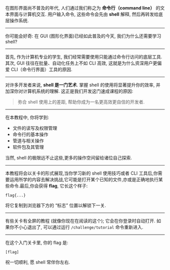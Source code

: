在图形界面尚不普及的年代, 人们通过我们称之为 **命令行（command line）** 的文本界面与计算机交互. 用户输入命令, 这些命令会先由 **shell** 解释, 然后再转发给底层操作系统.

---

你可能会好奇: 在 GUI (图形化界面)已经如此普及的今天, 我们为什么还需要学习 shell?

---

首先, 作为计算机专业的学生, 我们经常需要使用只能通过命令行访问的底层工具. 其次, GUI 往往在批量、自动化任务上不如 CLI 高效, 这就是为什么资深用户更偏爱 CLI（命令行界面）工具的原因.

---

对许多开发者来说, **shell 是一门艺术**. 掌握 shell 的使用将显著提升你的效率, 并加深你对计算机系统的理解. 这正是我们开发这门速成课程的原因:
> 弥合 shell 使用上的差距, 帮助你成为一名更高效更自信的开发者. 

---

在本教程中, 你将学到:
* 文件的读写及权限管理
* 命令行的基本操作
* 管道与相关操作
* 软件包及其管理

当然, shell 的极限远不止这些,更多的操作空间留给诸位自己探索.

---

本教程将会以关卡的形式展现,当你学习新的 shell 使用技巧或者 CLI 工具后,你需要运用所学的内容去解决挑战,它可能是打开某个已知的文件,亦或是正确地执行某些命令.最后,你会获得 **flag**, 它长这个样子:

```
flag{...}
```

将它复制到浏览器下方的 “标志” 位置以解锁下一关.

---

有些关卡有全屏的教程 (就像你现在在阅读的这个); 它会在你登录时自动打开. 如果你不小心退出了, 可以通过运行 `/challenge/tutorial` 命令重新进入.

---

在这个入门关卡里, 你的 flag 是:

```
[flag]
```

祝一切顺利, 愿 shell 常伴你左右.